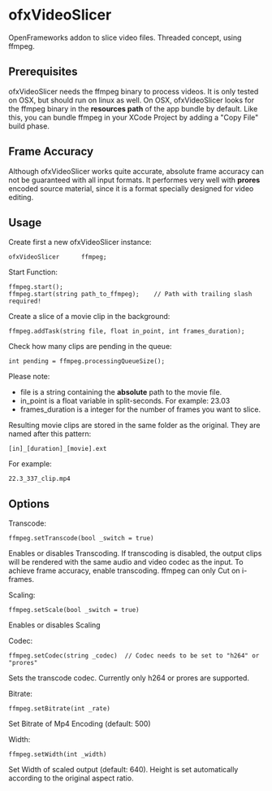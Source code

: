 # ofxVideoSlicer
OpenFrameworks addon to slice video files. Threaded concept, using ffmpeg.

Prerequisites
-------------

ofxVideoSlicer needs the ffmpeg binary to process videos. It is only tested on OSX, but should run on linux as well. On OSX, ofxVideoSlicer looks for the ffmpeg binary in the __resources path__ of the app bundle by default. Like this, you can bundle ffmpeg in your XCode Project by adding a "Copy File" build phase.

Frame Accuracy
--------------

Although ofxVideoSlicer works quite accurate, absolute frame accuracy can not be guaranteed with all input formats. It performes very well with __prores__ encoded source material, since it is a format specially designed for video editing.

Usage
-----

Create first a new  ofxVideoSlicer instance:

    ofxVideoSlicer      ffmpeg;

Start Function:

    ffmpeg.start();
    ffmpeg.start(string path_to_ffmpeg);    // Path with trailing slash required!

Create a slice of a movie clip in the background:

    ffmpeg.addTask(string file, float in_point, int frames_duration);

Check how many clips are pending in the queue:

	int pending = ffmpeg.processingQueueSize();

Please note:

- file is a string containing the __absolute__ path to the movie file.
- in_point is a float variable in split-seconds. For example: 23.03
- frames_duration is a integer for the number of frames you want to slice.

Resulting movie clips are stored in the same folder as the original. They are named after this pattern:

    [in]_[duration]_[movie].ext

For example:

    22.3_337_clip.mp4
    
Options
-------

Transcode:

    ffmpeg.setTranscode(bool _switch = true)

Enables or disables Transcoding. If transcoding is disabled, the output clips will be rendered with the same audio and video codec as the input. To achieve frame accuracy, enable transcoding. ffmpeg can only Cut on i-frames.

Scaling:

    ffmpeg.setScale(bool _switch = true)

Enables or disables Scaling    

Codec:

    ffmpeg.setCodec(string _codec)  // Codec needs to be set to "h264" or "prores"

Sets the transcode codec. Currently only h264 or prores are supported.

Bitrate:

    ffmpeg.setBitrate(int _rate)

Set Bitrate of Mp4 Encoding (default: 500)

Width:

    ffmpeg.setWidth(int _width)

Set Width of scaled output (default: 640). Height is set automatically according to the original aspect ratio.
